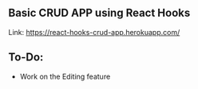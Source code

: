 ## Basic CRUD APP using React Hooks
Link: https://react-hooks-crud-app.herokuapp.com/

## To-Do:
  - Work on the Editing feature
